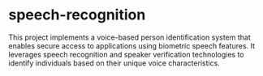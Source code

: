 # speech-recognition
This project implements a voice-based person identification system that enables secure access to applications using biometric speech features. It leverages speech recognition and speaker verification technologies to identify individuals based on their unique voice characteristics.
